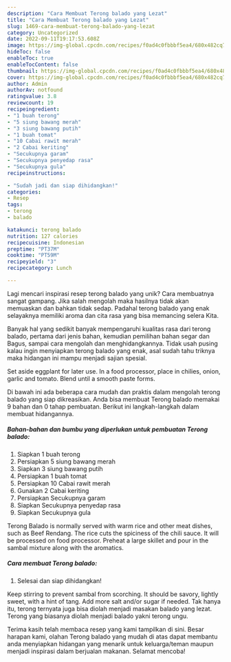 ```yaml
---
description: "Cara Membuat Terong balado yang Lezat"
title: "Cara Membuat Terong balado yang Lezat"
slug: 1469-cara-membuat-terong-balado-yang-lezat
category: Uncategorized
date: 2022-09-11T19:17:53.608Z
image: https://img-global.cpcdn.com/recipes/f0ad4c0fbbbf5ea4/680x482cq70/terong-balado-foto-resep-utama.jpg
hideToc: false
enableToc: true
enableTocContent: false
thumbnail: https://img-global.cpcdn.com/recipes/f0ad4c0fbbbf5ea4/680x482cq70/terong-balado-foto-resep-utama.jpg
cover: https://img-global.cpcdn.com/recipes/f0ad4c0fbbbf5ea4/680x482cq70/terong-balado-foto-resep-utama.jpg
author: Admin
authorAv: notfound
ratingvalue: 3.8
reviewcount: 19
recipeingredient:
- "1 buah terong"
- "5 siung bawang merah"
- "3 siung bawang putih"
- "1 buah tomat"
- "10 Cabai rawit merah"
- "2 Cabai keriting"
- "Secukupnya garam"
- "Secukupnya penyedap rasa"
- "Secukupnya gula"
recipeinstructions:

- "Sudah jadi dan siap dihidangkan!"
categories:
- Resep
tags:
- terong
- balado

katakunci: terong balado 
nutrition: 127 calories
recipecuisine: Indonesian
preptime: "PT37M"
cooktime: "PT59M"
recipeyield: "3"
recipecategory: Lunch

---
```





Lagi mencari inspirasi resep terong balado yang unik? Cara membuatnya sangat gampang. Jika salah mengolah maka hasilnya tidak akan memuaskan dan bahkan tidak sedap. Padahal terong balado yang enak selayaknya memiliki aroma dan cita rasa yang bisa memancing selera Kita.





Banyak hal yang sedikit banyak mempengaruhi kualitas rasa dari terong balado, pertama dari jenis bahan, kemudian pemilihan bahan segar dan Bagus, sampai cara mengolah dan menghidangkannya. Tidak usah pusing kalau ingin menyiapkan terong balado yang enak,      asal sudah tahu triknya maka hidangan ini mampu menjadi sajian spesial.














Set aside eggplant for later use. In a food processor, place in chilies, onion, garlic and tomato. Blend until a smooth paste forms.






Di bawah ini ada beberapa cara mudah dan praktis dalam mengolah terong balado yang siap dikreasikan. Anda bisa membuat Terong balado memakai 9 bahan dan 0 tahap pembuatan. Berikut ini langkah-langkah dalam membuat hidangannya.

<!--inarticleads1-->

##### Bahan-bahan dan bumbu yang diperlukan untuk pembuatan Terong balado:

1. Siapkan 1 buah terong
1. Persiapkan 5 siung bawang merah
1. Siapkan 3 siung bawang putih
1. Persiapkan 1 buah tomat
1. Persiapkan 10 Cabai rawit merah
1. Gunakan 2 Cabai keriting
1. Persiapkan Secukupnya garam
1. Siapkan Secukupnya penyedap rasa
1. Siapkan Secukupnya gula


Terong Balado is normally served with warm rice and other meat dishes, such as Beef Rendang. The rice cuts the spiciness of the chili sauce. It will be processed on food processor. Preheat a large skillet and pour in the sambal mixture along with the aromatics. 

<!--inarticleads2-->

##### Cara membuat Terong balado:


1. Selesai dan siap dihidangkan!

Keep stirring to prevent sambal from scorching. It should be savory, lightly sweet, with a hint of tang. Add more salt and/or sugar if needed. Tak hanya itu, terong ternyata juga bisa diolah menjadi masakan balado yang lezat. Terong yang biasanya diolah menjadi balado yakni terong ungu. 

Terima kasih telah membaca resep yang kami tampilkan di sini. Besar harapan kami, olahan Terong balado yang mudah di atas dapat membantu anda menyiapkan hidangan yang menarik untuk keluarga/teman maupun menjadi inspirasi dalam berjualan makanan. Selamat mencoba!
